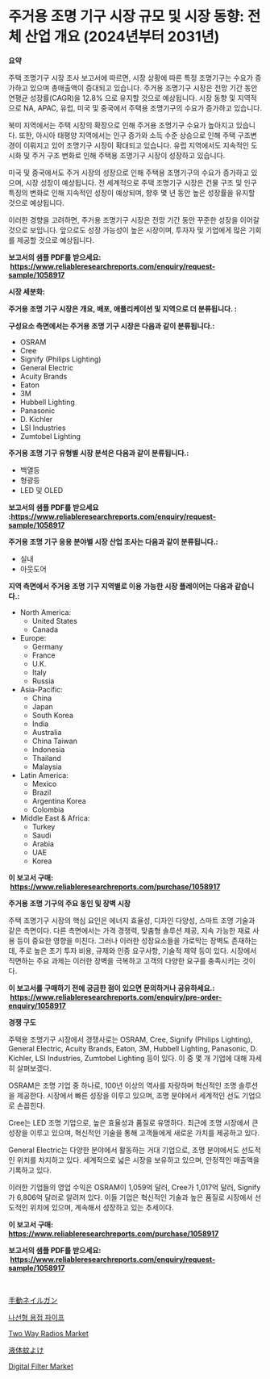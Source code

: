 <p><h1>주거용 조명 기구 시장 규모 및 시장 동향: 전체 산업 개요 (2024년부터 2031년)</h1></p><p><strong>요약</strong></p>
<p><p>주택 조명기구 시장 조사 보고서에 따르면, 시장 상황에 따른 특정 조명기구는 수요가 증가하고 있으며 총매출액이 증대되고 있습니다. 주거용 조명기구 시장은 전망 기간 동안 연평균 성장률(CAGR)을 12.8% 으로 유지할 것으로 예상됩니다. 시장 동향 및 지역적으로 NA, APAC, 유럽, 미국 및 중국에서 주택용 조명기구의 수요가 증가하고 있습니다.</p><p>북미 지역에서는 주택 시장의 확장으로 인해 주거용 조명기구 수요가 높아지고 있습니다. 또한, 아시아 태평양 지역에서는 인구 증가와 소득 수준 상승으로 인해 주택 구조변경이 이뤄지고 있어 조명기구 시장이 확대되고 있습니다. 유럽 지역에서도 지속적인 도시화 및 주거 구조 변화로 인해 주택용 조명기구 시장이 성장하고 있습니다.</p><p>미국 및 중국에서도 주거 시장의 성장으로 인해 주택용 조명기구의 수요가 증가하고 있으며, 시장 성장이 예상됩니다. 전 세계적으로 주택 조명기구 시장은 건물 구조 및 인구 특징의 변화로 인해 지속적인 성장이 예상되며, 향후 몇 년 동안 높은 성장률을 유지할 것으로 예상됩니다.</p><p>이러한 경향을 고려하면, 주거용 조명기구 시장은 전망 기간 동안 꾸준한 성장을 이어갈 것으로 보입니다. 앞으로도 성장 가능성이 높은 시장이며, 투자자 및 기업에게 많은 기회를 제공할 것으로 예상됩니다.</p></p>
<p><strong>보고서의 샘플 PDF를 받으세요: &nbsp;<a href="https://www.reliableresearchreports.com/enquiry/request-sample/1058917">https://www.reliableresearchreports.com/enquiry/request-sample/1058917</a></strong></p>
<p><strong>시장 세분화:</strong></p>
<p><strong> 주거용 조명 기구 시장은 개요, 배포, 애플리케이션 및 지역으로 더 분류됩니다. :</strong></p>
<p><strong>구성요소 측면에서는 주거용 조명 기구 시장은 다음과 같이 분류됩니다.:</strong></p>
<p><ul><li>OSRAM</li><li>Cree</li><li>Signify (Philips Lighting)</li><li>General Electric</li><li>Acuity Brands</li><li>Eaton</li><li>3M</li><li>Hubbell Lighting</li><li>Panasonic</li><li>D. Kichler</li><li>LSI Industries</li><li>Zumtobel Lighting</li></ul></p>
<p><strong> 주거용 조명 기구 유형별 시장 분석은 다음과 같이 분류됩니다.:</strong></p>
<p><ul><li>백열등</li><li>형광등</li><li>LED 및 OLED</li></ul></p>
<p><strong>보고서의 샘플 PDF를 받으세요 :<a href="https://www.reliableresearchreports.com/enquiry/request-sample/1058917">https://www.reliableresearchreports.com/enquiry/request-sample/1058917</a></strong></p>
<p><strong> 주거용 조명 기구 응용 분야별 시장 산업 조사는 다음과 같이 분류됩니다.:</strong></p>
<p><ul><li>실내</li><li>아웃도어</li></ul></p>
<p><strong>지역 측면에서 주거용 조명 기구 지역별로 이용 가능한 시장 플레이어는 다음과 같습니다.:</strong></p>
<p><ul>
    <li>
        North America:
        <ul>
            <li>United States</li>
            <li>Canada</li>
        </ul>
    </li>
    <li>
        Europe:
        <ul>
            <li>Germany</li>
            <li>France</li>
            <li>U.K.</li>
            <li>Italy</li>
            <li>Russia</li>
        </ul>
    </li>
    <li>
        Asia-Pacific:
        <ul>
            <li>China</li>
            <li>Japan</li>
            <li>South Korea</li>
            <li>India</li>
            <li>Australia</li>
            <li>China Taiwan</li>
            <li>Indonesia</li>
            <li>Thailand</li>
            <li>Malaysia</li>
        </ul>
    </li>
    <li>
        Latin America:
        <ul>
            <li>Mexico</li>
            <li>Brazil</li>
            <li>Argentina Korea</li>
            <li>Colombia</li>
        </ul>
    </li>
    <li>
        Middle East & Africa:
        <ul>
            <li>Turkey</li>
            <li>Saudi</li>
            <li>Arabia</li>
            <li>UAE</li>
            <li>Korea</li>
        </ul>
    </li>
    </ul></p>
<p><strong>이 보고서 구매: &nbsp;<a href="https://www.reliableresearchreports.com/purchase/1058917">https://www.reliableresearchreports.com/purchase/1058917</a></strong></p>
<p><strong>주거용 조명 기구의 주요 동인 및 장벽 시장</strong></p>
<p><p>주택 조명기구 시장의 핵심 요인은 에너지 효율성, 디자인 다양성, 스마트 조명 기술과 같은 측면이다. 다른 측면에서는 가격 경쟁력, 맞춤형 솔루션 제공, 지속 가능한 재료 사용 등이 중요한 영향을 미친다. 그러나 이러한 성장요소들을 가로막는 장벽도 존재하는데, 주로 높은 초기 투자 비용, 규제와 인증 요구사항, 기술적 제약 등이 있다. 시장에서 직면하는 주요 과제는 이러한 장벽을 극복하고 고객의 다양한 요구를 충족시키는 것이다.</p></p>
<p><strong>이 보고서를 구매하기 전에 궁금한 점이 있으면 문의하거나 공유하세요.: &nbsp;<a href="https://www.reliableresearchreports.com/enquiry/pre-order-enquiry/1058917">https://www.reliableresearchreports.com/enquiry/pre-order-enquiry/1058917</a></strong></p>
<p><strong>경쟁 구도</strong></p>
<p><p>주택용 조명기구 시장에서 경쟁사로는 OSRAM, Cree, Signify (Philips Lighting), General Electric, Acuity Brands, Eaton, 3M, Hubbell Lighting, Panasonic, D. Kichler, LSI Industries, Zumtobel Lighting 등이 있다. 이 중 몇 개 기업에 대해 자세히 살펴보겠다.</p><p>OSRAM은 조명 기업 중 하나로, 100년 이상의 역사를 자랑하며 혁신적인 조명 솔루션을 제공한다. 시장에서 빠른 성장을 이루고 있으며, 조명 분야에서 세계적인 선도 기업으로 손꼽힌다.</p><p>Cree는 LED 조명 기업으로, 높은 효율성과 품질로 유명하다. 최근에 조명 시장에서 큰 성장을 이루고 있으며, 혁신적인 기술을 통해 고객들에게 새로운 가치를 제공하고 있다.</p><p>General Electric는 다양한 분야에서 활동하는 거대 기업으로, 조명 분야에서도 선도적인 위치를 차지하고 있다. 세계적으로 넓은 시장을 보유하고 있으며, 안정적인 매출액을 기록하고 있다.</p><p>이러한 기업들의 영업 수익은 OSRAM이 1,059억 달러, Cree가 1,017억 달러, Signify가 6,806억 달러로 알려져 있다. 이들 기업은 혁신적인 기술과 높은 품질로 시장에서 선도적인 위치에 있으며, 계속해서 성장하고 있는 추세이다.</p></p>
<p><strong>이 보고서 구매: &nbsp; <a href="https://www.reliableresearchreports.com/purchase/1058917">https://www.reliableresearchreports.com/purchase/1058917</a></strong></p>
<p><strong>보고서의 샘플 PDF를 받으세요: &nbsp;<a href="https://www.reliableresearchreports.com/enquiry/request-sample/1058917">https://www.reliableresearchreports.com/enquiry/request-sample/1058917</a></strong><strong></strong></p>
<p>&nbsp;</p>
<p><p><a href="https://github.com/oafhukehf4709715/Market-Research-Report-List-1/blob/main/8649869185639.md">手動ネイルガン</a></p><p><a href="https://medium.com/@royross51/%EC%8A%A4%ED%8C%8C%EC%9D%B4%EB%9F%B4-%EC%9A%A9%EC%A0%91-%ED%8C%8C%EC%9D%B4%ED%94%84-%EC%8B%9C%EC%9E%A5-2031%EB%85%84%EA%B9%8C%EC%A7%80%EC%9D%98-%ED%8A%B8%EB%A0%8C%EB%93%9C-%EC%98%88%EC%B8%A1-%EB%B0%8F-%EA%B2%BD%EC%9F%81-%EB%B6%84%EC%84%9D-706a8688620e">나선형 용접 파이프</a></p><p><a href="https://view.publitas.com/reportprime-1/two-way-radios-market-size-global-industry-overview-market-segmentation-and-forecast-2024-to-2031/">Two Way Radios Market</a></p><p><a href="https://medium.com/@nofrinla/%E6%B6%B2%E4%BD%93%E8%9A%8A%E5%8F%96%E3%82%8A%E5%89%A4%E5%B8%82%E5%A0%B4%E8%A6%8F%E6%A8%A1%E3%81%AF-%E3%82%B0%E3%83%AD%E3%83%BC%E3%83%90%E3%83%AB%E7%94%A3%E6%A5%AD%E3%81%AB%E3%81%8A%E3%81%91%E3%82%8B%E6%9C%80%E9%81%A9%E3%81%AA%E3%83%9E%E3%83%BC%E3%82%B1%E3%83%86%E3%82%A3%E3%83%B3%E3%82%B0%E3%83%81%E3%83%A3%E3%83%8D%E3%83%AB%E3%82%92%E6%98%8E%E3%82%89%E3%81%8B%E3%81%AB%E3%81%97%E3%81%BE%E3%81%99-c466afb080f4">液体蚊よけ</a></p><p><a href="https://github.com/WillieWoodard/Market-Research-Report-List-3/blob/main/digital-filter-market.md">Digital Filter Market</a></p></p>